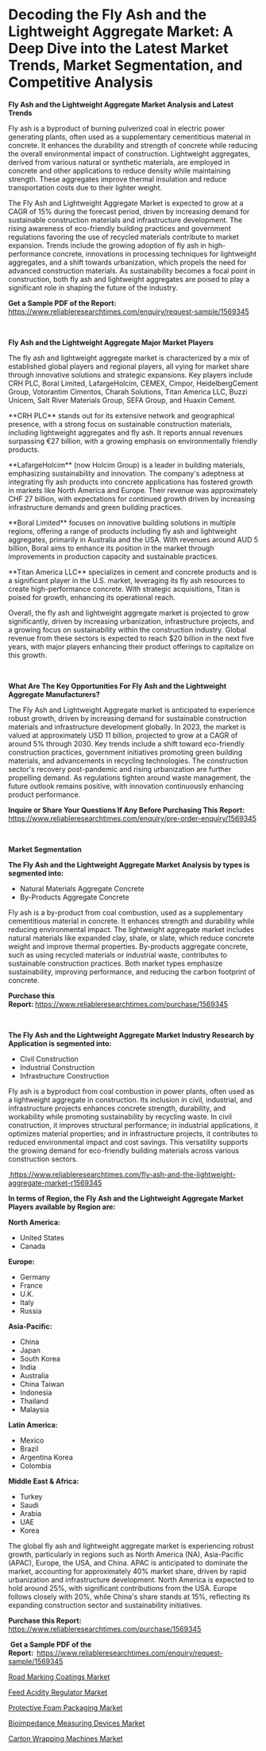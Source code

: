 <p><h1>Decoding the Fly Ash and the Lightweight Aggregate Market: A Deep Dive into the Latest Market Trends, Market Segmentation, and Competitive Analysis</h1></p><p><strong>Fly Ash and the Lightweight Aggregate Market Analysis and Latest Trends</strong></p>
<p><p>Fly ash is a byproduct of burning pulverized coal in electric power generating plants, often used as a supplementary cementitious material in concrete. It enhances the durability and strength of concrete while reducing the overall environmental impact of construction. Lightweight aggregates, derived from various natural or synthetic materials, are employed in concrete and other applications to reduce density while maintaining strength. These aggregates improve thermal insulation and reduce transportation costs due to their lighter weight.</p><p>The Fly Ash and Lightweight Aggregate Market is expected to grow at a CAGR of 15% during the forecast period, driven by increasing demand for sustainable construction materials and infrastructure development. The rising awareness of eco-friendly building practices and government regulations favoring the use of recycled materials contribute to market expansion. Trends include the growing adoption of fly ash in high-performance concrete, innovations in processing techniques for lightweight aggregates, and a shift towards urbanization, which propels the need for advanced construction materials. As sustainability becomes a focal point in construction, both fly ash and lightweight aggregates are poised to play a significant role in shaping the future of the industry.</p></p>
<p><strong>Get a Sample PDF of the Report:&nbsp;</strong> <a href="https://www.reliableresearchtimes.com/enquiry/request-sample/1569345?utm_campaign=1739&utm_medium=2&utm_source=Github&utm_content=ia&utm_term=14102024&utm_id=fly-ash-and-the-lightweight-aggregate">https://www.reliableresearchtimes.com/enquiry/request-sample/1569345</a></p>
<p>&nbsp;</p>
<p><strong>Fly Ash and the Lightweight Aggregate Major Market Players</strong></p>
<p><p>The fly ash and lightweight aggregate market is characterized by a mix of established global players and regional players, all vying for market share through innovative solutions and strategic expansions. Key players include CRH PLC, Boral Limited, LafargeHolcim, CEMEX, Cimpor, HeidelbergCement Group, Votorantim Cimentos, Charah Solutions, Titan America LLC, Buzzi Unicem, Salt River Materials Group, SEFA Group, and Huaxin Cement.</p><p>**CRH PLC** stands out for its extensive network and geographical presence, with a strong focus on sustainable construction materials, including lightweight aggregates and fly ash. It reports annual revenues surpassing €27 billion, with a growing emphasis on environmentally friendly products.</p><p>**LafargeHolcim** (now Holcim Group) is a leader in building materials, emphasizing sustainability and innovation. The company's adeptness at integrating fly ash products into concrete applications has fostered growth in markets like North America and Europe. Their revenue was approximately CHF 27 billion, with expectations for continued growth driven by increasing infrastructure demands and green building practices.</p><p>**Boral Limited** focuses on innovative building solutions in multiple regions, offering a range of products including fly ash and lightweight aggregates, primarily in Australia and the USA. With revenues around AUD 5 billion, Boral aims to enhance its position in the market through improvements in production capacity and sustainable practices.</p><p>**Titan America LLC** specializes in cement and concrete products and is a significant player in the U.S. market, leveraging its fly ash resources to create high-performance concrete. With strategic acquisitions, Titan is poised for growth, enhancing its operational reach.</p><p>Overall, the fly ash and lightweight aggregate market is projected to grow significantly, driven by increasing urbanization, infrastructure projects, and a growing focus on sustainability within the construction industry. Global revenue from these sectors is expected to reach $20 billion in the next five years, with major players enhancing their product offerings to capitalize on this growth.</p></p>
<p>&nbsp;</p>
<p><strong>What Are The Key Opportunities For Fly Ash and the Lightweight Aggregate Manufacturers?</strong></p>
<p><p>The Fly Ash and Lightweight Aggregate market is anticipated to experience robust growth, driven by increasing demand for sustainable construction materials and infrastructure development globally. In 2023, the market is valued at approximately USD 11 billion, projected to grow at a CAGR of around 5% through 2030. Key trends include a shift toward eco-friendly construction practices, government initiatives promoting green building materials, and advancements in recycling technologies. The construction sector's recovery post-pandemic and rising urbanization are further propelling demand. As regulations tighten around waste management, the future outlook remains positive, with innovation continuously enhancing product performance.</p></p>
<p><strong>Inquire or Share Your Questions If Any Before Purchasing This Report:</strong> <a href="https://www.reliableresearchtimes.com/enquiry/pre-order-enquiry/1569345?utm_campaign=1739&utm_medium=2&utm_source=Github&utm_content=ia&utm_term=14102024&utm_id=fly-ash-and-the-lightweight-aggregate">https://www.reliableresearchtimes.com/enquiry/pre-order-enquiry/1569345</a></p>
<p>&nbsp;</p>
<p><strong>Market Segmentation</strong></p>
<p><strong>The Fly Ash and the Lightweight Aggregate Market Analysis by types is segmented into:</strong></p>
<p><ul><li>Natural Materials Aggregate Concrete</li><li>By-Products Aggregate Concrete</li></ul></p>
<p><p>Fly ash is a by-product from coal combustion, used as a supplementary cementitious material in concrete. It enhances strength and durability while reducing environmental impact. The lightweight aggregate market includes natural materials like expanded clay, shale, or slate, which reduce concrete weight and improve thermal properties. By-products aggregate concrete, such as using recycled materials or industrial waste, contributes to sustainable construction practices. Both market types emphasize sustainability, improving performance, and reducing the carbon footprint of concrete.</p></p>
<p><strong>Purchase this Report:&nbsp;</strong><a href="https://www.reliableresearchtimes.com/purchase/1569345?utm_campaign=1739&utm_medium=2&utm_source=Github&utm_content=ia&utm_term=14102024&utm_id=fly-ash-and-the-lightweight-aggregate">https://www.reliableresearchtimes.com/purchase/1569345</a></p>
<p>&nbsp;</p>
<p><strong>The Fly Ash and the Lightweight Aggregate Market Industry Research by Application is segmented into:</strong></p>
<p><ul><li>Civil Construction</li><li>Industrial Construction</li><li>Infrastructure Construction</li></ul></p>
<p><p>Fly ash is a byproduct from coal combustion in power plants, often used as a lightweight aggregate in construction. Its inclusion in civil, industrial, and infrastructure projects enhances concrete strength, durability, and workability while promoting sustainability by recycling waste. In civil construction, it improves structural performance; in industrial applications, it optimizes material properties; and in infrastructure projects, it contributes to reduced environmental impact and cost savings. This versatility supports the growing demand for eco-friendly building materials across various construction sectors.</p></p>
<p><a href="https://www.reliableresearchtimes.com/fly-ash-and-the-lightweight-aggregate-market-r1569345?utm_campaign=1739&utm_medium=2&utm_source=Github&utm_content=ia&utm_term=14102024&utm_id=fly-ash-and-the-lightweight-aggregate">&nbsp;https://www.reliableresearchtimes.com/fly-ash-and-the-lightweight-aggregate-market-r1569345</a></p>
<p><strong>In terms of Region, the Fly Ash and the Lightweight Aggregate Market Players available by Region are:</strong></p>
<p>
    <p> <strong> North America: </strong>
        <ul>
            <li>United States</li>
            <li>Canada</li>
        </ul>
        </p> 
    <p> <strong> Europe: </strong>
        <ul>
            <li>Germany</li>
            <li>France</li>
            <li>U.K.</li>
            <li>Italy</li>
            <li>Russia</li>
        </ul>
        </p> 
    <p> <strong> Asia-Pacific: </strong>
        <ul>
            <li>China</li>
            <li>Japan</li>
            <li>South Korea</li>
            <li>India</li>
            <li>Australia</li>
            <li>China Taiwan</li>
            <li>Indonesia</li>
            <li>Thailand</li>
            <li>Malaysia</li>
        </ul>
        </p> 
    <p> <strong> Latin America: </strong>
        <ul>
            <li>Mexico</li>
            <li>Brazil</li>
            <li>Argentina Korea</li>
            <li>Colombia</li>
        </ul>
        </p> 
    <p> <strong> Middle East & Africa: </strong>
        <ul>
            <li>Turkey</li>
            <li>Saudi</li>
            <li>Arabia</li>
            <li>UAE</li>
            <li>Korea</li>
        </ul>
    </p>
    </p>
<p><p>The global fly ash and lightweight aggregate market is experiencing robust growth, particularly in regions such as North America (NA), Asia-Pacific (APAC), Europe, the USA, and China. APAC is anticipated to dominate the market, accounting for approximately 40% market share, driven by rapid urbanization and infrastructure development. North America is expected to hold around 25%, with significant contributions from the USA. Europe follows closely with 20%, while China's share stands at 15%, reflecting its expanding construction sector and sustainability initiatives.</p></p>
<p><strong>Purchase this Report: </strong><a href="https://www.reliableresearchtimes.com/purchase/1569345?utm_campaign=1739&utm_medium=2&utm_source=Github&utm_content=ia&utm_term=14102024&utm_id=fly-ash-and-the-lightweight-aggregate">https://www.reliableresearchtimes.com/purchase/1569345</a></p>
<p>&nbsp;<strong>Get a Sample PDF of the Report:&nbsp;&nbsp;</strong><a href="https://www.reliableresearchtimes.com/enquiry/request-sample/1569345?utm_campaign=1739&utm_medium=2&utm_source=Github&utm_content=ia&utm_term=14102024&utm_id=fly-ash-and-the-lightweight-aggregate">https://www.reliableresearchtimes.com/enquiry/request-sample/1569345</a></p>
<p><strong></strong></p>
<p><p><a href="https://www.linkedin.com/pulse/navigating-global-road-marking-coatings-market-landscape-trends-a2egc?utm_campaign=1739&utm_medium=2&utm_source=Github&utm_content=ia&utm_term=14102024&utm_id=fly-ash-and-the-lightweight-aggregate">Road Marking Coatings Market</a></p><p><a href="https://www.linkedin.com/pulse/insights-feed-acidity-regulator-market-size-which-expanding-nlnoc?utm_campaign=1739&utm_medium=2&utm_source=Github&utm_content=ia&utm_term=14102024&utm_id=fly-ash-and-the-lightweight-aggregate">Feed Acidity Regulator Market</a></p><p><a href="https://github.com/elizabethdagraca/Market-Research-Report-List-5/blob/main/protective-foam-packaging-market.md?utm_campaign=1739&utm_medium=2&utm_source=Github&utm_content=ia&utm_term=14102024&utm_id=fly-ash-and-the-lightweight-aggregate">Protective Foam Packaging Market</a></p><p><a href="https://www.linkedin.com/pulse/global-bioimpedance-measuring-devices-market-pulse-trends-growth-cy8ke?trk=public_post_embed_feed-article-content&utm_campaign=1739&utm_medium=2&utm_source=Github&utm_content=ia&utm_term=14102024&utm_id=fly-ash-and-the-lightweight-aggregate">Bioimpedance Measuring Devices Market</a></p><p><a href="https://www.linkedin.com/pulse/carton-wrapping-machines-market-opportunities-emerging-global-25usc?utm_campaign=1739&utm_medium=2&utm_source=Github&utm_content=ia&utm_term=14102024&utm_id=fly-ash-and-the-lightweight-aggregate">Carton Wrapping Machines Market</a></p></p>